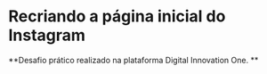 # **Recriando a página inicial do Instagram** 







**Desafio prático realizado na plataforma Digital Innovation One. **

